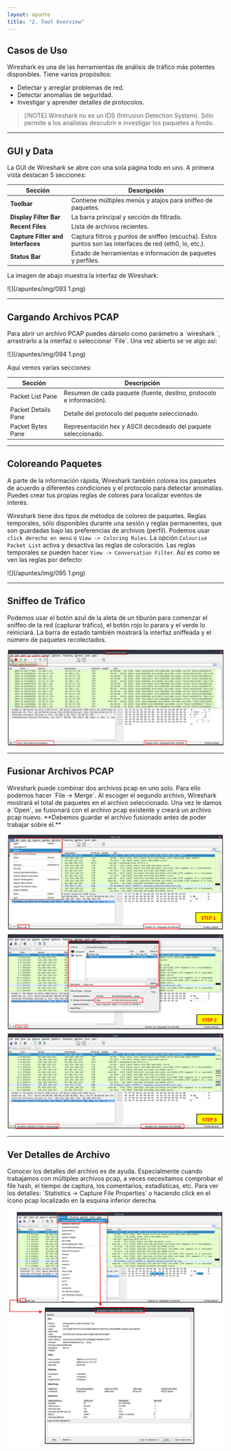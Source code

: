 ```yaml
---
layout: apunte
title: "2. Tool Overview"
---
```


<h2>Casos de Uso</h2>
Wireshark es una de las herramientas de análisis de tráfico más potentes disponibles. Tiene varios propósitos:

- Detectar y arreglar problemas de red.
- Detectar anomalías de seguridad.
- Investigar y aprender detalles de protocolos.

>[!NOTE] Wireshark no es un IDS (Intrusion Detection System). Sólo permite a los analistas descubrir e investigar los paquetes a fondo.

-----------
<h2>GUI y Data</h2>
La GUI de Wireshark se abre con una sola página todo en uno. A primera vista destacan 5 secciones:

| Sección                           | Descripción                                                                                             |
| --------------------------------- | ------------------------------------------------------------------------------------------------------- |
| **Toolbar**                       | Contiene múltiples menús y atajos para sniffeo de paquetes.                                             |
| **Display Filter Bar**            | La barra principal y sección de filtrado.                                                               |
| **Recent Files**                  | Lista de archivos recientes.                                                                            |
| **Capture Filter and Interfaces** | Captura filtros y puntos de sniffeo (escucha). Estos puntos son las interfaces de red (eth0, lo, etc.). |
| **Status Bar**                    | Estado de herramientas e información de paquetes y perfiles.                                            |
La imagen de abajo muestra la interfaz de Wireshark:

![](/apuntes/img/093 1.png)

-----------
<h2>Cargando Archivos PCAP</h2>
Para abrir un archivo PCAP puedes dárselo como parámetro a `wireshark <archivo_pcap>`, arrastrarlo a la interfaz o seleccionar `File`. Una vez abierto se ve algo así:

![](/apuntes/img/094 1.png)

Aquí vemos varias secciones:

| Sección             | Descripción                                                         |
| ------------------- | ------------------------------------------------------------------- |
| Packet List Pane    | Resumen de cada paquete (fuente, destino, protocolo e información). |
| Packet Details Pane | Detalle del protocolo del paquete seleccionado.                     |
| Packet Bytes Pane   | Representación hex y ASCII decodeado  del paquete seleccionado.     |

-------------
<h2>Coloreando Paquetes</h2>
A parte de la información rápida, Wireshark también colorea los paquetes de acuerdo a diferentes condiciones y el protocolo para detectar anomalías. Puedes crear tus propias reglas de colores para localizar eventos de interés.

Wireshark tiene dos tipos de métodos de coloreo de paquetes. Reglas temporales, sólo disponibles durante una sesión y reglas permanentes, que son guardadas bajo las preferencias de archivos (perfil). Podemos usar `click derecho en menú` o `View -> Coloring Rules`. La opción `Colourise Packet List` activa y desactiva las reglas de coloración. Las reglas temporales se pueden hacer `View -> Conversation Filter`. Así es como se ven las reglas por defecto:

![](/apuntes/img/095 1.png)

---------------
<h2>Sniffeo de Tráfico</h2>
Podemos usar el botón azul de la aleta de un tiburón para comenzar el sniffeo de la red (capturar tráfico), el botón rojo lo parara y el verde lo reiniciará. La barra de estado también mostrará la interfaz sniffeada y el número de paquetes recolectados.

![](/apuntes/img/096.png)

-------------------
<h2>Fusionar Archivos PCAP</h2>
Wireshark puede combinar dos archivos pcap en uno solo. Para ello podemos hacer `File -> Merge`. Al escoger el segundo archivo, Wireshark mostrará el total de paquetes en el archivo seleccionado. Una vez le damos a `Open`, se fusionará con el archivo pcap existente y creará un archivo pcap nuevo. **Debemos guardar el archivo fusionado antes de poder trabajar sobre él.**

![](/apuntes/img/097.png)

-----------------
<h2>Ver Detalles de Archivo</h2>
Conocer los detalles del archivo es de ayuda. Especialmente cuando trabajamos con múltiples archivos pcap, a veces necesitamos comprobar el file hash, el tiempo de captura, los comentarios, estadísticas, etc. Para ver los detalles: `Statistics -> Capture File Properties` o haciendo click en el icono pcap localizado en la esquina inferior derecha.

![](/apuntes/img/098.png)
